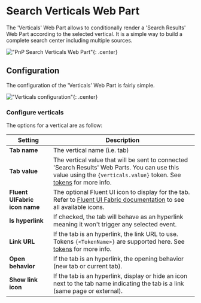 # Search Verticals Web Part

The 'Verticals' Web Part allows to conditionally render a 'Search Results' Web Part according to the selected vertical. It is a simple way to build a complete search center including multiple sources.

!["PnP Search Verticals Web Part"](../../assets/webparts/search-verticals/search_verticals_wp_picker.png){: .center}

## Configuration

The configuration of the 'Verticals' Web Part is fairly simple.

!["Verticals configuration"](../../assets/webparts/search-verticals/configure_verticals.png){: .center} 

### Configure verticals

The options for a vertical are as follow:

| **Setting** | **Description** |
|------------|-----------------|
| **Tab name** | The vertical name (i.e. tab) 
| **Tab value** | The vertical value that will be sent to connected 'Search Results' Web Parts. You can use this value using the `{verticals.value}` token. See [tokens](../search-results/tokens.md) for more info.
| **Fluent UIFabric icon name** | The optional Fluent UI icon to display for the tab. Refer to [Fluent UI Fabric documentation](https://developer.microsoft.com/en-us/fluentui#/styles/web/icons) to see all available icons.
| **Is hyperlink** | If checked, the tab will behave as an hyperlink meaning it won't trigger any selected event.
| **Link URL** | If the tab is an hyperlink, the link URL to use. Tokens `{<TokenName>}` are supported here. See [tokens](../search-results/tokens.md) for more info.
| **Open behavior** | If the tab is an hyperlink, the opening behavior (new tab or current tab).
| **Show link icon** |  If the tab is an hyperlink, display or hide an icon next to the tab name indicating the tab is a link (same page or external).